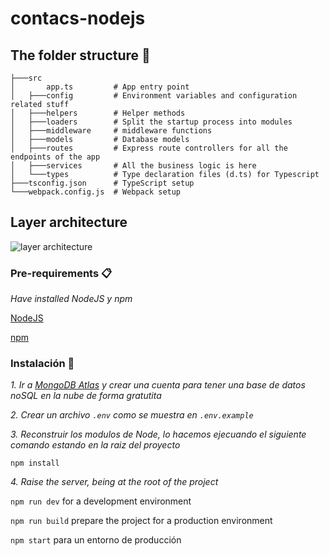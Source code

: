 # contacs-nodejs

## The folder structure 🏢

```structure
├───src
│       app.ts         # App entry point
│   ├───config         # Environment variables and configuration related stuff
│   ├───helpers        # Helper methods
│   ├───loaders        # Split the startup process into modules
│   ├───middleware     # middleware functions
│   ├───models         # Database models
│   ├───routes         # Express route controllers for all the endpoints of the app
│   ├───services       # All the business logic is here
│   └───types          # Type declaration files (d.ts) for Typescript
├───tsconfig.json      # TypeScript setup
└───webpack.config.js  # Webpack setup
```

## Layer architecture
![layer architecture](https://user-images.githubusercontent.com/50475272/99424149-5be4e180-28cf-11eb-9ca0-a3a1e085e8d5.png)

### Pre-requirements 📋

_Have installed NodeJS y npm_

[NodeJS](https://nodejs.org/)

[npm](https://www.npmjs.com/)

### Instalación 🔧

_1. Ir a [MongoDB Atlas](https://www.mongodb.com/cloud/atlas) y crear una cuenta para tener una base de datos noSQL en la nube de forma gratutita_

_2. Crear un archivo ``.env`` como se muestra en ``.env.example``_

_3. Reconstruir los modulos de Node, lo hacemos ejecuando el siguiente comando estando en la raiz del proyecto_

```install
npm install
```

_4. Raise the server, being at the root of the project_

`npm run dev` for a development environment

`npm run build` prepare the project for a production environment

`npm start` para un entorno de producción
